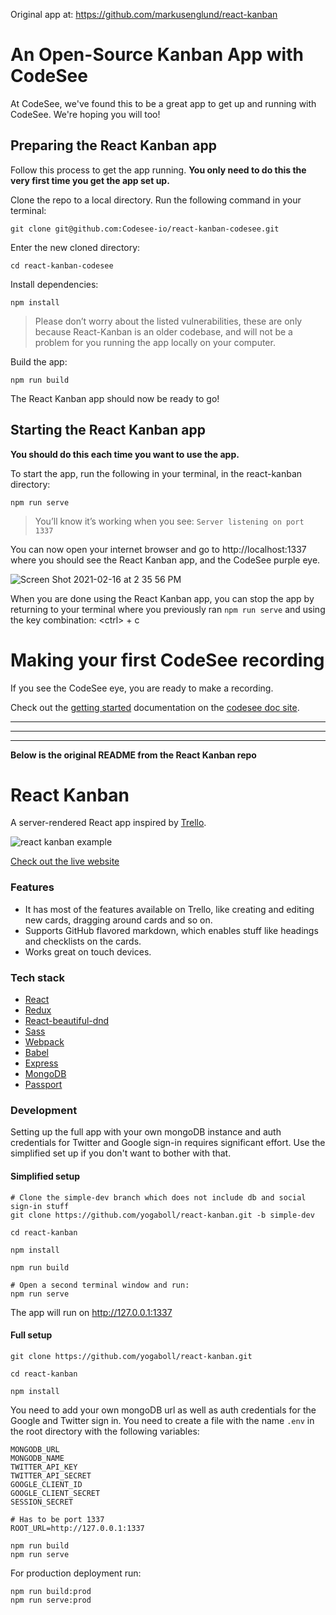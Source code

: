 <!-- Description: A Trello-like application built with React and Redux. Take a look at the live website:  -->
Original app at: https://github.com/markusenglund/react-kanban

# An Open-Source Kanban App with CodeSee
At CodeSee, we've found this to be a great app to get up and running with CodeSee. We're hoping you will too!

## Preparing the React Kanban app
Follow this process to get the app running. **You only need to do this the very first time you get the app set up.**

Clone the repo to a local directory. Run the following command in your terminal:

```
git clone git@github.com:Codesee-io/react-kanban-codesee.git
```

Enter the new cloned directory:

```
cd react-kanban-codesee
```

Install dependencies:

```
npm install
```

> Please don’t worry about the listed vulnerabilities, these are only because React-Kanban is an older codebase, and will not be a problem for you running the app locally on your computer.

Build the app:

```
npm run build
```

The React Kanban app should now be ready to go!

## Starting the React Kanban app
**You should do this each time you want to use the app.**

To start the app, run the following in your terminal, in the react-kanban directory:

```
npm run serve
```

> You’ll know it’s working when you see:
> `Server listening on port 1337`

You can now open your internet browser and go to http://localhost:1337 where you should see the React Kanban app, and the CodeSee purple eye.

![Screen Shot 2021-02-16 at 2 35 56 PM](https://user-images.githubusercontent.com/334845/108133912-2be1e180-706a-11eb-9cb8-8921c22477ef.png)

When you are done using the React Kanban app, you can stop the app by returning to your terminal where you previously ran `npm run serve` and using the key combination: \<ctrl\> + c


# Making your first CodeSee recording
If you see the CodeSee eye, you are ready to make a recording.

Check out the [getting started](https://docs.codesee.io/en/latest/use/quick-start/) documentation on the [codesee doc site](docs.codesee.io).

---

---

---

**Below is the original README from the React Kanban repo**


# React Kanban

A server-rendered React app inspired by [Trello](https://trello.com/home).

![react kanban example](https://github.com/yogaboll/react-kanban/blob/master/example.gif?raw=true)

[Check out the live website](https://www.reactkanban.com)

### Features

* It has most of the features available on Trello, like creating and editing new cards, dragging around cards and so on.
* Supports GitHub flavored markdown, which enables stuff like headings and checklists on the cards.
* Works great on touch devices.

### Tech stack

* [React](https://github.com/facebook/react)
* [Redux](https://github.com/reactjs/redux)
* [React-beautiful-dnd](https://github.com/atlassian/react-beautiful-dnd)
* [Sass](https://github.com/sass/sass)
* [Webpack](https://github.com/webpack/webpack)
* [Babel](https://github.com/babel/babel)
* [Express](https://github.com/expressjs/express)
* [MongoDB](https://github.com/mongodb/mongo)
* [Passport](https://github.com/jaredhanson/passport)


### Development

Setting up the full app with your own mongoDB instance and auth credentials for Twitter and Google sign-in requires significant effort. Use the simplified set up if you don't want to bother with that.

#### Simplified setup

```shell
# Clone the simple-dev branch which does not include db and social sign-in stuff
git clone https://github.com/yogaboll/react-kanban.git -b simple-dev

cd react-kanban

npm install

npm run build

# Open a second terminal window and run:
npm run serve
```

The app will run on http://127.0.0.1:1337

#### Full setup

```shell
git clone https://github.com/yogaboll/react-kanban.git

cd react-kanban

npm install
```

You need to add your own mongoDB url as well as auth credentials for the Google and Twitter sign in. You need to create a file with the name `.env` in the root directory with the following variables:

```
MONGODB_URL
MONGODB_NAME
TWITTER_API_KEY
TWITTER_API_SECRET
GOOGLE_CLIENT_ID
GOOGLE_CLIENT_SECRET
SESSION_SECRET

# Has to be port 1337
ROOT_URL=http://127.0.0.1:1337
```

```shell
npm run build
npm run serve
```

For production deployment run:

```shell
npm run build:prod
npm run serve:prod
```
